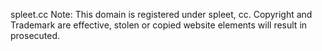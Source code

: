 spleet.cc
Note: This domain is registered under spleet, cc. Copyright and Trademark are effective, stolen or copied website elements will result in prosecuted.

